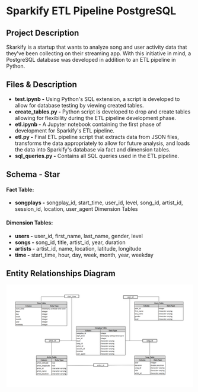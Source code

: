 # Sparkify ETL Pipeline PostgreSQL

## Project Description

Skarkify is a startup that wants to analyze song and user activity data that they've been collecting on their streaming app. With this initiative in mind, a PostgreSQL database was developed in addition to an ETL pipeline in Python. 

## Files & Description

* **test.ipynb -**  Using Python's SQL extension, a script is developed to allow for database testing by viewing created tables.
* **create_tables.py -**  Python script is developed to drop and create tables allowing for flexibility during the ETL pipeline development phase.
* **etl.ipynb -** A Jupyter notebook containing the first phase of development for Sparkify's ETL pipeline.
* **etl.py -** Final ETL pipeline script that extracts data from JSON files, transforms the data appropriately to allow for future analysis, and loads the data into Sparkify's database via fact and dimension tables.
* **sql_queries.py -** Contains all SQL queries used in the ETL pipeline.

## Schema - Star

#### Fact Table:
* **songplays -** songplay_id, start_time, user_id, level, song_id, artist_id, session_id, location, user_agent
Dimension Tables

#### Dimension Tables:
* **users -** user_id, first_name, last_name, gender, level
* **songs -** song_id, title, artist_id, year, duration
* **artists -** artist_id, name, location, latitude, longitude
* **time -** start_time, hour, day, week, month, year, weekday

## Entity Relationships Diagram

![](ReadMe_Images/Entity_Relationship.png)

